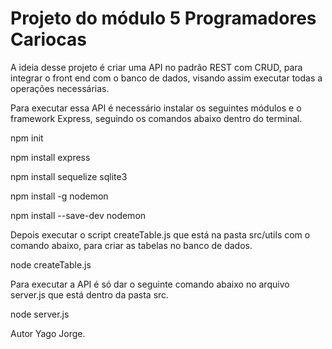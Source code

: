 
# Projeto do módulo 5 Programadores Cariocas    

A ideia desse projeto é criar uma API no padrão REST com CRUD, para integrar o front end com o banco de dados, visando assim executar todas a operações necessárias.

Para executar essa API é necessário instalar os seguintes módulos e o framework Express, seguindo os comandos abaixo dentro do terminal.

npm init

npm install express

npm install sequelize sqlite3

<!-- Nodemon é opcional, porém recomendado para não ser preciso fechar e abrir o servidor para mostrar as alterações feitas no código do projeto -->

npm install -g nodemon

npm install --save-dev nodemon 

Depois executar o script createTable.js que está na pasta src/utils com o comando abaixo, para criar as tabelas no banco de dados.

node createTable.js

Para executar a API é só dar o seguinte comando abaixo no arquivo server.js que está dentro da pasta src.

node server.js


Autor Yago Jorge.
